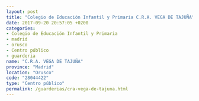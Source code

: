 ```yaml
---
layout: post
title: "Colegio de Educación Infantil y Primaria C.R.A. VEGA DE TAJUÑA"
date: 2017-09-20 20:57:05 +0200
categories:
- Colegio de Educación Infantil y Primaria
- madrid
- orusco
- Centro público
- guarderia
name: "C.R.A. VEGA DE TAJUÑA"
province: "Madrid"
location: "Orusco"
code: "28044422"
type: "Centro público"
permalink: /guarderias/cra-vega-de-tajuna.html
---
```

